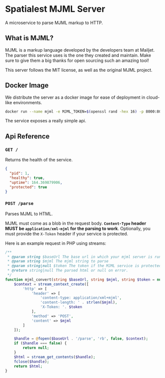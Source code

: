 Spatialest MJML Server
======================

A microservice to parse MJML markup to HTTP.

## What is MJML?

MJML is a markup language developed by the developers team at Mailjet. The parser this service
uses is the one they created and maintain. Make sure to give them a big thanks for open sourcing
such an amazing tool!

This server follows the MIT license, as well as the original MJML project.

## Docker Image

We distribute the server as a docker image for ease of deployment in cloud-like environments.

```bash
docker run --name mjml -e MJML_TOKEN=$(openssl rand -hex 16) -p 8000:8000 spatialest/mjml-server:latest
```

The service exposes a really simple api.

## Api Reference

### `GET /`

Returns the health of the service.

```json
{
  "pid": 1,
  "healthy": true,
  "uptime": 164.369879906,
  "protected": true
}
```

### `POST /parse`

Parses MJML to HTML.

MJML must come as a blob in the request body. **`Content-Type` header MUST be 
`application/xml-mjml` for the parsing to work**. Optionally, you must provide the `X-Token`
header if your service is protected.

Here is an example request in PHP using streams:

```php
/**
 * @param string $baseUrl The base url in which your mjml server is running. Ex: https://mjml.yourcompany.com
 * @param string $mjml The mjml string to parse
 * @param string|null $token The token if the MJML service is protected
 * @return string|null The parsed html or null on error.
 */
function mjml_convert(string $baseUrl, string $mjml, string $token = null): ?string {
    $context = stream_context_create([
        'http' => [
            'header' => [
                'content-type: application/xml+mjml',
                'content-length: ' . strlen($mjml),
                'X-Token: '. $token
            ],
            'method' => 'POST',
            'content' => $mjml
        ]
    ]);

    $handle = @fopen($baseUrl . '/parse', 'rb', false, $context);
    if ($handle === false) {
        return null;
    }
    $html = stream_get_contents($handle);
    fclose($handle);
    return $html;
}
```